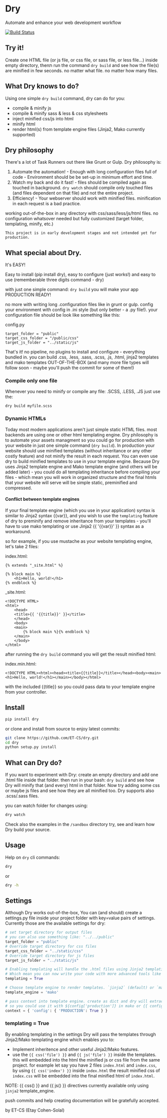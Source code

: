 Dry
===

Automate and enhance your web development workflow

[![Build Status](https://travis-ci.org/ET-CS/dry.svg?branch=master)](https://travis-ci.org/ET-CS/dry)

## Try it!

Create one HTML file (or js file, or css file, or sass file, or less file...) inside empty directory,
thenת run the command `dry build` and see how the file(s) are minified in few seconds. no matter what file. no matter how many files.

## What Dry knows to do?

Using one simple `dry build` command, dry can do for you:

* compile & minify js
* compile & minify sass & less & css stylesheets
* inject minified css/js into html
* minify html
* render html(s) from template engine files (Jinja2, Mako currently supported)

## Dry philosophy

There's a lot of Task Runners out there like Grunt or Gulp. Dry philosophy is:

1. Automate the automation! - Enough with long configuration files full of code - Environment should be be set-up in minimum effort and time.
2. Watch my back and do it fast! - files should be compiled again as touched in background. `dry watch` should compile only touched files (and files dependent on that file) and not the entire project.
3. Efficiency! - Your webserver should work with minified files. minification in each request is a bad practice.

working out-of-the-box in any directory with css/sass/less/js/html files. no configuration whatsover needed but fully customized (target folder, templating, minify, etc.)

    This project is in early development stages and not intended yet for production.

## What special about Dry.

It's EASY!

Easy to install (pip install dry), easy to configure (just works!) and easy to use (rememberable three digits command - dry)

with just one simple command: `dry build` you will make your app PRODUCTION READY!

no more with writing long .configuration files like in grunt or gulp. config your environment with config in .ini style (but only better - a .py file!).
your configuration file should be look like something like this:

config.py
```
target_folder = "public"
target_css_folder = "/public/css"
target_js_folder = "../static/js"
```

That's it! no pipeline, no plugins to install and configure - everything bundled in. you can build .css, .less, .sass, .scss, .js, .html, jinja2 templates and mako templates OUT-OF-THE-BOX (and many more file types will follow soon - maybe you'll push the commit for some of them!)

### Compile only one file

Whenever you need to minify or compile any file: .SCSS, .LESS, .JS just use the:
```
dry build myfile.scss
```

### Dynamic HTMLs
Today most modern applications aren't just simple static HTML files. most backends are using one or other html templating engine.
Dry philosophy is to automate your assets managment so you could go for production with your website in just one simple command (`dry build`). 
In production your website should use minified templates (without inheritance or any other costly feature) and not minify the result in each request.
You can even use dry to build minified templates to use in your template engine.
Because Dry uses Jinja2 template engine and Mako template engine (and others will be added later) - you could do all templating inheritance before compiling your files - which mean you will work in organized structure and the final htmls that your website will serve will be simple static, preminified and compressed.

#### Conflict between template engines

If your final template engine (which you use in your application) syntax is similar to Jinja2 syntax {{var}}, and you wish to use the `templating` feature of dry to preminify and remove inheritance from your templates - you'll have to use mako templating or use Jinja2 {{ '{{var}}' }} syntax as a workaround.

so for example, if you use mustache as your website templating engine, let's take 2 files:

index.html:
```
{% extends "_site.html" %}

{% block main %}
    <h1>Hello, world!</h1>
{% endblock %}
```

_site.html:
```
<!DOCTYPE HTML>
<html>
    <head>
	<title>{{ '{{title}}' }}</title>
    </head>
    <body>
	<main>
	    {% block main %}{% endblock %}
	</main>
    </body>
</html>
```

after running the `dry build` command you will get the result minified html:

index.min.html:
```
<!DOCTYPE HTML><html><head><title>{{title}}</title></head><body><main><h1>Hello, world!</h1></main></body></html>
```
with the included {{title}} so you could pass data to your template engine from your controller.

## Install

```bash
pip install dry
```

or clone and install from source to enjoy latest commits:
```bash
git clone https://github.com/ET-CS/dry.git
cd dry
python setup.py install
```

## What can Dry do?

If you want to experiment with Dry: create an empty directory and add one .html file inside that folder. then run in your bash: `dry build` and see how Dry will minify that (and every) html in that folder. Now try adding some css or maybe js files and see how they are all minified too.
Dry supports also .scss/.sass files.

you can watch folder for changes using:
```bash
dry watch
```

Check also the examples in the `/sandbox` directory try, see and learn how Dry build your source.

## Usage

Help on `dry` cli commands:
```bash
dry
```
or
```bash
dry -h
```

## Settings
Although Dry works out-of-the-box, You can (and should) create a settings.py file inside your project folder with key=value pairs of settings.
Currently those are the available settings for dry:
```python
# set target directory for output files
# you can also use something like: "../../public"
target_folder = "public"
# Override target directory for css files
target_css_folder = "../static/css"
# Override target directory for js files
target_js_folder = "../static/js"

# Enabling templating will handle the .html files using Jinja2 templating engine,
# Which mean you can now write your code with more advanced tools like inheritance.
templating = True

# Choose template engine to render templates. `jinja2` (default) or `mako`. applicable only when templating = True
template_engine = 'mako'

# pass context into template engine. create as dict and dry will extract it when passing it to template engine,
# so you could use it with ${config['production']} in mako or {{ config.production }} in jinja2.
context = { 'config': { 'PRODUCTION': True } }

```

### templating = True
By enabling templating in the settings Dry will pass the templates through Jinja2/Mako templating engine
which enables you to:
* Implement inheritence and other useful Jinja2/Mako features.
* use the `{{ css('file') }}` and `{{ js('file') }}` inside the templates. this will embedded into the html the minified js or css file from the same project. for example let say you have 2 files `index.html` and `index.css`, by using `{{ css('index') }}` inside `index.html` the result minified css of `index.css` will be embedded into the final minified html of `index.html`.

NOTE: {{ css() }} and {{ js() }} directives currently available only using `jinja2` template_engine.

push commits and help creating documentation will be gratefully accepted.

by ET-CS (Etay Cohen-Solal)
